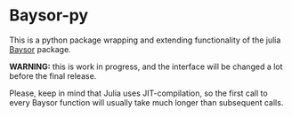 # Baysor-py

This is a python package wrapping and extending functionality of the julia [Baysor](https://github.com/kharchenkolab/Baysor) package.

**WARNING:** this is work in progress, and the interface will be changed a lot before the final release.

Please, keep in mind that Julia uses JIT-compilation, so the first call to every Baysor function will usually take much longer than subsequent calls.